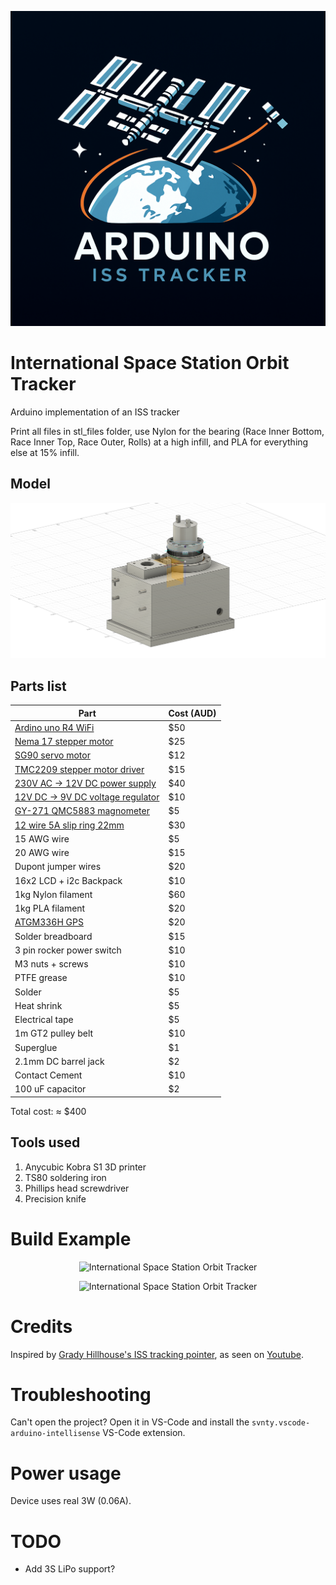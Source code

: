 <p align="center">
  <img src="https://raw.githubusercontent.com/svnty/ISS-arduino-tracker/refs/heads/main/images/logo.png?raw=true" alt="International Space Station Orbit Tracker"/>
</p>

# International Space Station Orbit Tracker

Arduino implementation of an ISS tracker

Print all files in stl_files folder, use Nylon for the bearing (Race Inner Bottom, Race Inner Top, Race Outer, Rolls) at a high infill, and PLA for everything else at 15% infill.

## Model

<p align="center">
  <img src="https://raw.githubusercontent.com/svnty/ISS-arduino-tracker/refs/heads/main/images/ISS-arduino-tracker.png?raw=true" alt="International Space Station Orbit Tracker"/>
</p>

## Parts list

| Part | Cost (AUD) |
|--|--|
| [Ardino uno R4 WiFi](https://www.jaycar.com.au/arduino-uno-wifi-r4-development-board/p/XC9211) | $50 |
| [Nema 17 stepper motor](https://www.jaycar.com.au/nema17-stepper-motor/p/YM2756) | $25 |
| [SG90 servo motor](https://www.jaycar.com.au/arduino-compatible-9g-micro-servo-motor/p/YM2758) | $12 |
| [TMC2209 stepper motor driver](https://www.ebay.com.au/sch/i.html?_nkw=TMC2209) | $15 |
| [230V AC -> 12V DC power supply](https://www.jaycar.com.au/mean-well-35w-12v-3a-power-supply/p/MP3285) | $40 |
| [12V DC -> 9V DC voltage regulator](https://core-electronics.com.au/20w-adjustable-dc-dc-buck-converter-with-digital-display.html) | $10 |
| [GY-271 QMC5883 magnometer](https://www.ebay.com.au/sch/i.html?_nkw=QMC5883+GY-271) | $5 |
| [12 wire 5A slip ring 22mm](https://www.ebay.com.au/sch/i.html?_nkw=22mm+12+wire+5A+slip+ring) | $30 |
| 15 AWG wire | $5 |
| 20 AWG wire | $15 |
| Dupont jumper wires | $20 |
| 16x2 LCD + i2c Backpack | $10 |
| 1kg Nylon filament | $60 |
| 1kg PLA filament | $20 |
| [ATGM336H GPS](https://www.ebay.com.au/sch/i.html?_nkw=BDS+GPS+ATGM336H) | $20 |
| Solder breadboard | $15 |
| 3 pin rocker power switch | $10 |
| M3 nuts + screws | $10 |
| PTFE grease | $10 |
| Solder | $5 |
| Heat shrink | $5 |
| Electrical tape | $5 |
| 1m GT2 pulley belt | $10 |
| Superglue | $1 |
| 2.1mm DC barrel jack | $2 |
| Contact Cement | $10 |
| 100 uF capacitor | $2 |

Total cost: ≈ $400

## Tools used

1. Anycubic Kobra S1 3D printer
2. TS80 soldering iron
3. Phillips head screwdriver
4. Precision knife

# Build Example

<p align="center">
  <img src="https://raw.githubusercontent.com/svnty/ISS-arduino-tracker/refs/heads/main/images/img1.png?raw=true" alt="International Space Station Orbit Tracker"/>
</p>

<p align="center">
  <img src="https://raw.githubusercontent.com/svnty/ISS-arduino-tracker/refs/heads/main/images/img2.png?raw=true" alt="International Space Station Orbit Tracker"/>
</p>

# Credits

Inspired by 
[Grady Hillhouse's ISS tracking pointer](https://github.com/gradyh/ISS-Tracking-Pointer/tree/master), as seen on [Youtube](https://www.youtube.com/watch?v=sIE0mcOGnms).

# Troubleshooting

Can't open the project? Open it in VS-Code and install the `svnty.vscode-arduino-intellisense` VS-Code extension.

# Power usage

Device uses real 3W (0.06A).

# TODO

- Add 3S LiPo support?